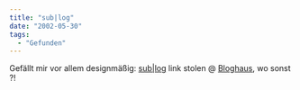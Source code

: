 ```yaml
---
title: "sub|log"
date: "2002-05-30"
tags:
  - "Gefunden"
---
```


Gefällt mir vor allem designmäßig: [sub|log](http://www.lostkingdom.de/sublog/index.php)
link stolen @ [Bloghaus](http://www.blogworld.de), wo sonst ?!
